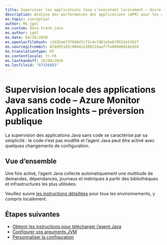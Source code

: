 ```yaml
---
title: Superviser les applications Java s’exécutant localement – Azure Monitor Application Insights
description: Analyse des performances des applications (APM) pour les applications Java s’exécutant localement sans instrumenter l’application. Suivi distribué et mise en correspondance d’applications.
ms.topic: conceptual
author: MS-jgol
ms.custom: devx-track-java
ms.author: jgol
ms.date: 04/16/2020
ms.openlocfilehash: c2d35a6f379b0d7cf3c4c7d61e5e679553e5302f
ms.sourcegitcommit: 829d951d5c90442a38012daaf77e86046018e5b9
ms.translationtype: HT
ms.contentlocale: fr-FR
ms.lasthandoff: 10/09/2020
ms.locfileid: "87326883"
---
```

# <a name="java-codeless-application-monitoring-on-premises---azure-monitor-application-insights---public-preview"></a>Supervision locale des applications Java sans code – Azure Monitor Application Insights – préversion publique

La supervision des applications Java sans code se caractérise par sa simplicité : le code n’est pas modifié et l’agent Java peut être activé avec quelques changements de configuration.

## <a name="overview"></a>Vue d’ensemble

Une fois activé, l’agent Java collecte automatiquement une multitude de demandes, dépendances, journaux et métriques à partir des bibliothèques et infrastructures les plus utilisées.

Veuillez suivre [les instructions détaillées](./java-in-process-agent.md) pour tous les environnements, y compris localement.

 ## <a name="next-steps"></a>Étapes suivantes

* [Obtenir les instructions pour télécharger l’agent Java](./java-in-process-agent.md)
* [Configurer vos arguments JVM](https://github.com/microsoft/ApplicationInsights-Java/wiki/3.0-Preview:-Tips-for-updating-your-JVM-args)
* [Personnaliser la configuration](https://github.com/microsoft/ApplicationInsights-Java/wiki/3.0-Preview:-Configuration-Options)

